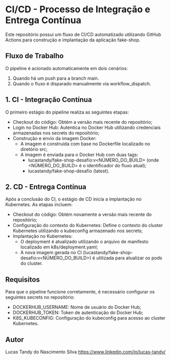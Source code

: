 # CI/CD - Processo de Integração e Entrega Contínua

Este repositório possui um fluxo de CI/CD automatizado utilizando GitHub Actions para construção e implantação da aplicação fake-shop.


## Fluxo de Trabalho
O pipeline é acionado automaticamente em dois cenários:
1.	Quando há um push para a branch main.
2.	Quando o fluxo é disparado manualmente via workflow_dispatch.


## 1. CI - Integração Contínua
O primeiro estágio do pipeline realiza as seguintes etapas:
* Checkout do código: Obtém a versão mais recente do repositório;
* Login no Docker Hub: Autentica no Docker Hub utilizando credenciais armazenadas nos secrets do repositório;
* Construção e envio da imagem Docker:
    * A imagem é construída com base no Dockerfile localizado no diretório src;
    * A imagem é enviada para o Docker Hub com duas tags:
        * lucastandy/fake-shop-desafio:v<NÚMERO_DO_BUILD> (onde <NÚMERO_DO_BUILD> é o identificador do fluxo atual);
        * lucastandy/fake-shop-desafio (latest).

## 2.  CD - Entrega Contínua
Após a conclusão do CI, o estágio de CD inicia a implantação no Kubernetes. As etapas incluem:

* Checkout do código: Obtém novamente a versão mais recente do repositório;
* Configuração do contexto do Kubernetes: Define o contexto do cluster Kubernetes utilizando o kubeconfig armazenado nos secrets;
* Implantação no Kubernetes:
    * O deployment é atualizado utilizando o arquivo de manifesto localizado em k8s/deployment.yaml;
    * A nova imagem gerada no CI (lucastandy/fake-shop-desafio:v<NÚMERO_DO_BUILD>) é utilizada para atualizar os pods do cluster.

## Requisitos
Para que o pipeline funcione corretamente, é necessário configurar os seguintes secrets no repositório:
* DOCKERHUB_USERNAME: Nome de usuário do Docker Hub;
* DOCKERHUB_TOKEN: Token de autenticação do Docker Hub;
* K8S_KUBECONFIG: Configuração do kubeconfig para acesso ao cluster Kubernetes.

## Autor
Lucas Tandy do Nascimento Silva
 https://www.linkedin.com/in/lucas-tandy/





